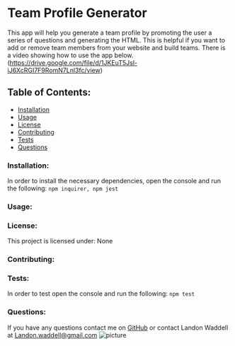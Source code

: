 # Team Profile Generator  
This app will help you generate a team profile by promoting the user a series of questions and generating the HTML. This is helpful if you want to add or remove team members from your website and build teams. There is a video showing how to use the app below.
(https://drive.google.com/file/d/1JKEuT5Jsl-iJ6XcRGI7F9RomN7Lnl3fc/view)
## Table of Contents:
* [Installation](#installation)
* [Usage](#usage)
* [License](#license)
* [Contributing](#contributing)
* [Tests](#tests)
* [Questions](#questions)
### Installation:
In order to install the necessary dependencies, open the console and run the following:
```npm inquirer, npm jest```
### Usage:

### License:
This project is licensed under:
None
### Contributing:
### Tests:
In order to test open the console and run the following:
```npm test```
### Questions:
If you have any questions contact me on [GitHub](https://github.com/Landon0615) or contact 
Landon Waddell at Landon.waddell@gmail.com
![picture](https://github.com/Landon0615.png?size=80)


